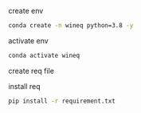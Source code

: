 create env

```bash
conda create -n wineq python=3.8 -y
```

activate env

```bash
conda activate wineq
```

create req file

install req

```bash
pip install -r requirement.txt
```
